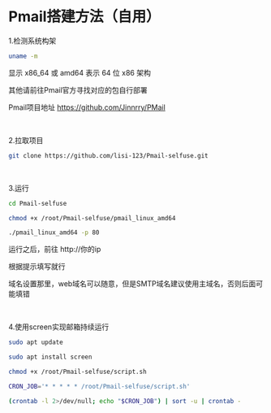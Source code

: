 # Pmail搭建方法（自用）

1.检测系统构架

```bash
uname -m

```

显示 x86_64 或 amd64 表示 64 位 x86 架构

其他请前往Pmail官方寻找对应的包自行部署

Pmail项目地址 https://github.com/Jinnrry/PMail

<br>

2.拉取项目

```bash
git clone https://github.com/lisi-123/Pmail-selfuse.git

```

<br>

3.运行

```bash
cd Pmail-selfuse

chmod +x /root/Pmail-selfuse/pmail_linux_amd64

./pmail_linux_amd64 -p 80

```

运行之后，前往 http://你的ip 

根据提示填写就行


域名设置那里，web域名可以随意，但是SMTP域名建议使用主域名，否则后面可能填错

<br>

4.使用screen实现邮箱持续运行

```bash
sudo apt update

sudo apt install screen

chmod +x /root/Pmail-selfuse/script.sh

CRON_JOB='* * * * * /root/Pmail-selfuse/script.sh'

(crontab -l 2>/dev/null; echo "$CRON_JOB") | sort -u | crontab -

```

<br>





















